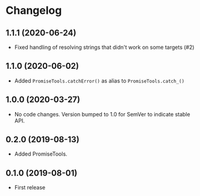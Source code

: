 Changelog
=========

1.1.1 (2020-06-24)
------------------

* Fixed handling of resolving strings that didn't work on some targets (#2)

1.1.0 (2020-06-02)
------------------

* Added `PromiseTools.catchError()` as alias to `PromiseTools.catch_()`

1.0.0 (2020-03-27)
------------------

* No code changes. Version bumped to 1.0 for SemVer to indicate stable API.

0.2.0 (2019-08-13)
------------------

* Added PromiseTools.

0.1.0 (2019-08-01)
------------------

* First release
